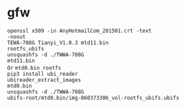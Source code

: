 # gfw
<code>openssl x509 -in AnyHotmailCom_201501.crt -text -noout</code><br>
<code>TEWA-708G Tianyi_V1.0.3 mtd11.bin rootfs_ubifs</code><br>
<code>unsquashfs -d ./TWWA-708G mtd11.bin</code><br>
<code>Or</code>
<code>mtd0.bin rootfs</code><br>
<code>pip3 install ubi_reader</code><br>
<code>ubireader_extract_images mtd0.bin</code><br>
<code>unsquashfs -d ./TWWA-708G ubifs-root/mtd0.bin/img-860373306_vol-rootfs_ubifs.ubifs</code>
